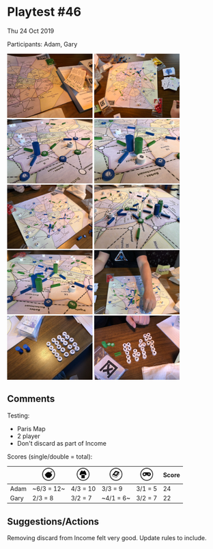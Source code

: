 # Playtest #46

Thu 24 Oct 2019

Participants: Adam, Gary

<img src="images/pt46/pt46-3027.jpg" height="150px"/> <img src="images/pt46/pt46-3028.jpg" height="150px"/> <img src="images/pt46/pt46-3029.jpg" height="150px"/> <img src="images/pt46/pt46-3030.jpg" height="150px"/> <img src="images/pt46/pt46-3031.jpg" height="150px"/> <img src="images/pt46/pt46-3032.jpg" height="150px"/> <img src="images/pt46/pt46-3033.jpg" height="150px"/> <img src="images/pt46/pt46-3034.jpg" height="150px"/> <img src="images/pt46/pt46-3035.jpg" height="150px"/> <img src="images/pt46/pt46-3036.jpg" height="150px"/> 

## Comments

Testing:

* Paris Map
* 2 player
* Don't discard as part of Income


Scores (single/double = total):

|         |  <img src="../components/customers/food.png" height="30px"/>  |  <img src="../components/customers/clothing.png" height="30px"/>  |  <img src="../components/customers/books.png" height="30px"/>  |  <img src="../components/customers/electronics.png" height="30px"/>  | Score |
| ------- | --- | --- | --- | --- | --- |
| Adam    |~6/3 = 12~| 4/3 = 10 | 3/3 = 9 | 3/1 = 5  | 24 |
| Gary    | 2/3 =  8 | 3/2 =  7 |~4/1 = 6~| 3/2 = 7  | 22 |

## Suggestions/Actions

Removing discard from Income felt very good. Update rules to include.